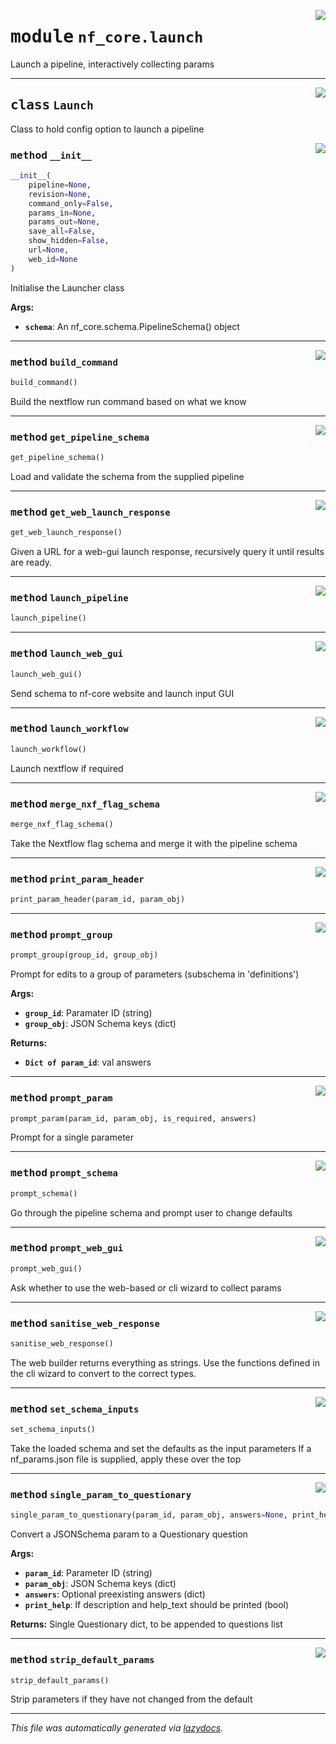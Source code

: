 <!-- markdownlint-disable -->

<a href="../../../../../../tools/nf_core/launch.py#L0"><img align="right" style="float:right;" src="https://img.shields.io/badge/-source-cccccc?style=flat-square"></a>

# <kbd>module</kbd> `nf_core.launch`

Launch a pipeline, interactively collecting params

---

<a href="../../../../../../tools/nf_core/launch.py#L41"><img align="right" style="float:right;" src="https://img.shields.io/badge/-source-cccccc?style=flat-square"></a>

## <kbd>class</kbd> `Launch`

Class to hold config option to launch a pipeline

<a href="../../../../../../tools/nf_core/launch.py#L44"><img align="right" style="float:right;" src="https://img.shields.io/badge/-source-cccccc?style=flat-square"></a>

### <kbd>method</kbd> `__init__`

```python
__init__(
    pipeline=None,
    revision=None,
    command_only=False,
    params_in=None,
    params_out=None,
    save_all=False,
    show_hidden=False,
    url=None,
    web_id=None
)
```

Initialise the Launcher class

**Args:**

- <b>`schema`</b>: An nf_core.schema.PipelineSchema() object

---

<a href="../../../../../../tools/nf_core/launch.py#L622"><img align="right" style="float:right;" src="https://img.shields.io/badge/-source-cccccc?style=flat-square"></a>

### <kbd>method</kbd> `build_command`

```python
build_command()
```

Build the nextflow run command based on what we know

---

<a href="../../../../../../tools/nf_core/launch.py#L183"><img align="right" style="float:right;" src="https://img.shields.io/badge/-source-cccccc?style=flat-square"></a>

### <kbd>method</kbd> `get_pipeline_schema`

```python
get_pipeline_schema()
```

Load and validate the schema from the supplied pipeline

---

<a href="../../../../../../tools/nf_core/launch.py#L309"><img align="right" style="float:right;" src="https://img.shields.io/badge/-source-cccccc?style=flat-square"></a>

### <kbd>method</kbd> `get_web_launch_response`

```python
get_web_launch_response()
```

Given a URL for a web-gui launch response, recursively query it until results are ready.

---

<a href="../../../../../../tools/nf_core/launch.py#L112"><img align="right" style="float:right;" src="https://img.shields.io/badge/-source-cccccc?style=flat-square"></a>

### <kbd>method</kbd> `launch_pipeline`

```python
launch_pipeline()
```

---

<a href="../../../../../../tools/nf_core/launch.py#L271"><img align="right" style="float:right;" src="https://img.shields.io/badge/-source-cccccc?style=flat-square"></a>

### <kbd>method</kbd> `launch_web_gui`

```python
launch_web_gui()
```

Send schema to nf-core website and launch input GUI

---

<a href="../../../../../../tools/nf_core/launch.py#L653"><img align="right" style="float:right;" src="https://img.shields.io/badge/-source-cccccc?style=flat-square"></a>

### <kbd>method</kbd> `launch_workflow`

```python
launch_workflow()
```

Launch nextflow if required

---

<a href="../../../../../../tools/nf_core/launch.py#L244"><img align="right" style="float:right;" src="https://img.shields.io/badge/-source-cccccc?style=flat-square"></a>

### <kbd>method</kbd> `merge_nxf_flag_schema`

```python
merge_nxf_flag_schema()
```

Take the Nextflow flag schema and merge it with the pipeline schema

---

<a href="../../../../../../tools/nf_core/launch.py#L595"><img align="right" style="float:right;" src="https://img.shields.io/badge/-source-cccccc?style=flat-square"></a>

### <kbd>method</kbd> `print_param_header`

```python
print_param_header(param_id, param_obj)
```

---

<a href="../../../../../../tools/nf_core/launch.py#L417"><img align="right" style="float:right;" src="https://img.shields.io/badge/-source-cccccc?style=flat-square"></a>

### <kbd>method</kbd> `prompt_group`

```python
prompt_group(group_id, group_obj)
```

Prompt for edits to a group of parameters (subschema in 'definitions')

**Args:**

- <b>`group_id`</b>: Paramater ID (string)
- <b>`group_obj`</b>: JSON Schema keys (dict)

**Returns:**

- <b>`Dict of param_id`</b>: val answers

---

<a href="../../../../../../tools/nf_core/launch.py#L400"><img align="right" style="float:right;" src="https://img.shields.io/badge/-source-cccccc?style=flat-square"></a>

### <kbd>method</kbd> `prompt_param`

```python
prompt_param(param_id, param_obj, is_required, answers)
```

Prompt for a single parameter

---

<a href="../../../../../../tools/nf_core/launch.py#L376"><img align="right" style="float:right;" src="https://img.shields.io/badge/-source-cccccc?style=flat-square"></a>

### <kbd>method</kbd> `prompt_schema`

```python
prompt_schema()
```

Go through the pipeline schema and prompt user to change defaults

---

<a href="../../../../../../tools/nf_core/launch.py#L256"><img align="right" style="float:right;" src="https://img.shields.io/badge/-source-cccccc?style=flat-square"></a>

### <kbd>method</kbd> `prompt_web_gui`

```python
prompt_web_gui()
```

Ask whether to use the web-based or cli wizard to collect params

---

<a href="../../../../../../tools/nf_core/launch.py#L350"><img align="right" style="float:right;" src="https://img.shields.io/badge/-source-cccccc?style=flat-square"></a>

### <kbd>method</kbd> `sanitise_web_response`

```python
sanitise_web_response()
```

The web builder returns everything as strings. Use the functions defined in the cli wizard to convert to the correct types.

---

<a href="../../../../../../tools/nf_core/launch.py#L229"><img align="right" style="float:right;" src="https://img.shields.io/badge/-source-cccccc?style=flat-square"></a>

### <kbd>method</kbd> `set_schema_inputs`

```python
set_schema_inputs()
```

Take the loaded schema and set the defaults as the input parameters If a nf_params.json file is supplied, apply these over the top

---

<a href="../../../../../../tools/nf_core/launch.py#L469"><img align="right" style="float:right;" src="https://img.shields.io/badge/-source-cccccc?style=flat-square"></a>

### <kbd>method</kbd> `single_param_to_questionary`

```python
single_param_to_questionary(param_id, param_obj, answers=None, print_help=True)
```

Convert a JSONSchema param to a Questionary question

**Args:**

- <b>`param_id`</b>: Parameter ID (string)
- <b>`param_obj`</b>: JSON Schema keys (dict)
- <b>`answers`</b>: Optional preexisting answers (dict)
- <b>`print_help`</b>: If description and help_text should be printed (bool)

**Returns:**
Single Questionary dict, to be appended to questions list

---

<a href="../../../../../../tools/nf_core/launch.py#L609"><img align="right" style="float:right;" src="https://img.shields.io/badge/-source-cccccc?style=flat-square"></a>

### <kbd>method</kbd> `strip_default_params`

```python
strip_default_params()
```

Strip parameters if they have not changed from the default

---

_This file was automatically generated via [lazydocs](https://github.com/ml-tooling/lazydocs)._

